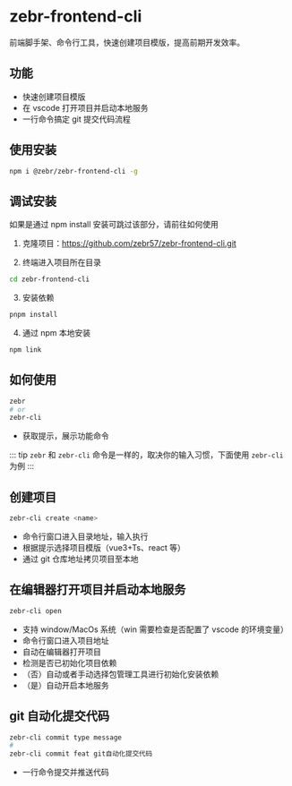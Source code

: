 # zebr-frontend-cli

前端脚手架、命令行工具，快速创建项目模版，提高前期开发效率。

## 功能

- 快速创建项目模版
- 在 vscode 打开项目并启动本地服务
- 一行命令搞定 git 提交代码流程

## 使用安装

```bash
npm i @zebr/zebr-frontend-cli -g
```

## 调试安装

如果是通过 npm install 安装可跳过该部分，请前往如何使用

1. 克隆项目：https://github.com/zebr57/zebr-frontend-cli.git

2. 终端进入项目所在目录

```sh
cd zebr-frontend-cli
```

3. 安装依赖

```sh
pnpm install
```

4. 通过 npm 本地安装

```sh
npm link
```

## 如何使用

```sh
zebr
# or
zebr-cli
```

- 获取提示，展示功能命令

::: tip
`zebr` 和 `zebr-cli` 命令是一样的，取决你的输入习惯，下面使用 `zebr-cli` 为例
:::

## 创建项目

```sh
zebr-cli create <name>
```

- 命令行窗口进入目录地址，输入执行
- 根据提示选择项目模版（vue3+Ts、react 等）
- 通过 git 仓库地址拷贝项目至本地

## 在编辑器打开项目并启动本地服务

```sh
zebr-cli open
```

- 支持 window/MacOs 系统（win 需要检查是否配置了 vscode 的环境变量）
- 命令行窗口进入项目地址
- 自动在编辑器打开项目
- 检测是否已初始化项目依赖
- （否）自动或者手动选择包管理工具进行初始化安装依赖
- （是）自动开启本地服务

## git 自动化提交代码

```sh
zebr-cli commit type message
#
zebr-cli commit feat git自动化提交代码
```

- 一行命令提交并推送代码
